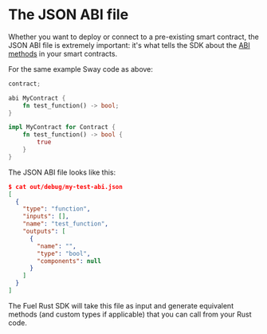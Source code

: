 # The JSON ABI file

<!-- This section should talk about the importance of the ABI -->
<!-- abi:example:start -->
Whether you want to deploy or connect to a pre-existing smart contract, the JSON ABI file is extremely important: it's what tells the SDK about the [ABI methods](https://fuellabs.github.io/sway/master/book/introduction/sway_quickstart.html#abi) in your smart contracts.
<!-- abi:example:end -->

For the same example Sway code as above:

```Rust
contract;

abi MyContract {
    fn test_function() -> bool;
}

impl MyContract for Contract {
    fn test_function() -> bool {
        true
    }
}
```

The JSON ABI file looks like this:

```json
$ cat out/debug/my-test-abi.json
[
  {
    "type": "function",
    "inputs": [],
    "name": "test_function",
    "outputs": [
      {
        "name": "",
        "type": "bool",
        "components": null
      }
    ]
  }
]
```

The Fuel Rust SDK will take this file as input and generate equivalent methods (and custom types if applicable) that you can call from your Rust code.

